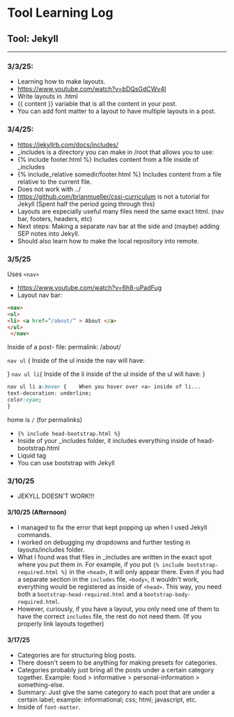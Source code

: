 # Tool Learning Log

## Tool: **Jekyll**

---

### 3/3/25:
* Learning how to make layouts.
 * https://www.youtube.com/watch?v=bDQsGdCWv4I
* Write layouts in .html
* {{ content }} variable that is all the content in your post.
* You can add font matter to a layout to have multiple layouts in a post.
### 3/4/25:
* https://jekyllrb.com/docs/includes/
 * _includes is a directory you can make in /root that allows you to use:
  * {% include footer.html %} Includes content from a file inside of _includes
  * {% include_relative somedir/footer.html %} Includes content from a file relative to the current file.
   * Does not work with ../
 * https://github.com/brianmueller/cssi-curriculum is not a tutorial for Jekyll (Spent half the period going through this)
* Layouts are especially useful many files need the same exact html. (nav bar, footers, headers, etc)
* Next steps: Making a separate nav bar at the side and (maybe) adding SEP notes into Jekyll.
 * Should also learn how to make the local repository into remote.
### 3/5/25
Uses `<nav>`
* https://www.youtube.com/watch?v=6h8-uPadFug
* Layout nav bar:
``` HTML
<nav>
<ul>
<li> <a href=”/about/” > About </a>
</ul>
 </nav>
 ```
Inside of a post- file: permalink: /about/

`nav ul` { Inside of the ul inside the nav will have:

}
`nav ul li`{ Inside of the li inside of the ul inside of the ul will have:
}

``` CSS
nav ul li a:hover {    When you hover over <a> inside of li...
text-decoration: underline;
color:cyan;
}
```
home is `/` (for permalinks)

* `{% include head-bootstrap.html %}`
 * Inside of your _includes folder, it includes everything inside of head-bootstrap.html
  * Liquid tag
* You can use bootstrap with Jekyll
### 3/10/25
* JEKYLL DOESN'T WORK!!!
#### 3/10/25 (Afternoon)
* I managed to fix the error that kept popping up when I used Jekyll commands.
 * I worked on debugging my dropdowns and further testing in layouts/includes folder.
* What I found was that files in _includes are written in the exact spot where you put them in. For example, if you put `{% include bootstrap-required.html %}` in the `<head>`, it will only appear there. Even if you had a separate section in the `includes` file, `<body>`, it wouldn't work, everything would be registered as inside of `<head>`. This way, you need both a `bootstrap-head-required.html` and a `bootstrap-body-required.html`.
* However, curiously, if you have a layout, you only need one of them to have the correct `includes` file, the rest do not need them. (If you properly link layouts together)

#### 3/17/25
* Categories are for structuring blog posts.
* There doesn't seem to be anything for making presets for categories.
* Categories probably just bring all the posts under a certain category together.
Example: food > informative > personal-information > something-else.
* Summary: Just give the same category to each post that are under a certain label; example: informational; css; html; javascript, etc.
* Inside of `font-matter`.
####

<!--
* Links you used today (websites, videos, etc)
* Things you tried, progress you made, etc
* Challenges, a-ha moments, etc
* Questions you still have
* What you're going to try next
-->
